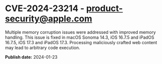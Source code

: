 # CVE-2024-23214 - product-security@apple.com

Multiple memory corruption issues were addressed with improved memory handling. This issue is fixed in macOS Sonoma 14.3, iOS 16.7.5 and iPadOS 16.7.5, iOS 17.3 and iPadOS 17.3. Processing maliciously crafted web content may lead to arbitrary code execution.

**Publish date:** 2024-01-23
